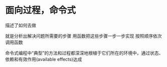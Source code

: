 # 面向过程，命令式

描述了如何去做  

就是分析出解决问题所需要的步骤
用函数把这些步骤一步一步实现
按照顺序依次调用函数

命令式编程中“典型”的方法和过程都深深地根植于它们所在的环境中，通过状态、 依赖和有效作用(available effects)达成